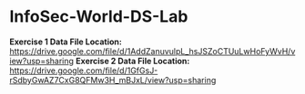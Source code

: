 # InfoSec-World-DS-Lab
**Exercise 1 Data File Location:** https://drive.google.com/file/d/1AddZanuvulpL_hsJSZoCTUuLwHoFyWvH/view?usp=sharing
**Exercise 2 Data File Location:** https://drive.google.com/file/d/1GfGsJ-rSdbyGwAZ7CxG8QFMw3H_mBJxL/view?usp=sharing
